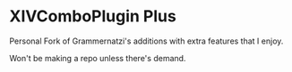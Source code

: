 # XIVComboPlugin Plus
Personal Fork of Grammernatzi's additions with extra features that I enjoy.

Won't be making a repo unless there's demand.

